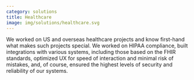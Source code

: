 ```yaml
---
category: solutions
title: Healthcare
image: img/solutions/healthcare.svg
---
```

We worked on US and overseas healthcare projects and know first-hand what makes
such projects special. We worked on HIPAA compliance, built integrations with
various systems, including those based on the FHIR standards, optimized UX for
speed of interaction and minimal risk of mistakes, and, of course, ensured the
highest levels of security and reliability of our systems.
